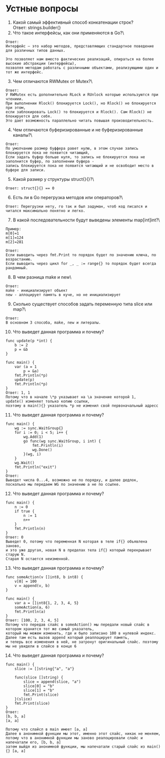# Устные вопросы

1. Какой самый эффективный способ конкатенации строк?\
Ответ: strings.builder{}
2. Что такое интерфейсы, как они применяются в Go?\
```
Ответ:
Интерфейс — это набор методов, представляющих стандартное поведение для различных типов данных.

Это позволяет нам вместо фактических реализаций, опираться на более высокие абстракции (интерфейсы), 
позволяя методам работать с различными объектами, реализующими один и тот же интерфейс.
```
3. Чем отличаются RWMutex от Mutex?\
```
Ответ:
У RWMutex есть дополнительно RLock и RUnlock которые используются при чтениии.
При выполнении Rlock() блокируется Lock(), но Rlock() не блокируется при этом, 
если заблокировать Lock() то блокируется и Rlock(). Сам Rlock() не блокируется для себя.
Это дает возможность параллельно читать повышая производительность.
``` 
4. Чем отличаются буферизированные и не буферизированные каналы?\
``` 
Ответ:
По умолчанию размер буффера равет нулю, в этом случае запись блокируется пока не появится читающий,
Если задать буфер больше нуля, то запись не блокируется пока не заполнится буфер, по заполнении буфера -
запись блокируется пока не появится читающий и не освободит место в буфере для записи.
```  
5. Какой размер у структуры struct{}{}?\
``` 
Ответ: struct{}{} == 0
```  
6. Есть ли в Go перегрузка методов или операторов?\
``` 
Ответ: Перегрузки нету, го так и был задуман, чтоб код писался и читался максимально понятно и легко.
```  
7. В какой последовательности будут выведены элементы map[int]int?\
```
Пример:
m[0]=1
m[1]=124
m[2]=281

Ответ:
Если выводить через fmt.Print то порядок будет по значению ключа, по возрастанию.
Если выводить через цикл for _, _ := range{} то порядок будет всегда рандомный. 
```

8. В чем разница make и new\
``` 
Ответ:
make - инициализирует объект
new - аллоцирует память в куче, но не инициализирует
``` 


9. Сколько существует способов задать переменную типа slice или map?\
``` 
Ответ:
В основном 3 способа, make, new и литералы.
``` 


10. Что выведет данная программа и почему?
```
func update(p *int) {
    b := 2
    p = &b
}

func main() {
    var (a = 1
        p = &a)
    fmt.Println(*p)
    update(p)
    fmt.Println(*p)
}
Ответ: 1, 1
Потому что в начале \*p указывает на \а значение которой 1,
update() изменяет только копию ссылки, 
поэтому в main(){} указатель *p не изменил свой первоначальный адресс 
``` 
11. Что выведет данная программа и почему?

```
func main() {
    wg := sync.WaitGroup{}
    for i := 0; i < 5; i++ {
        wg.Add(1)
        go func(wg sync.WaitGroup, i int) {
            fmt.Println(i)
            wg.Done()
        }(wg, i)
    }
    wg.Wait()
    fmt.Println("exit")
}
Ответ:
Выведет числа 0...4, возможно не по порядку, и далее дедлок, 
посколько мы передаем WG по значению а не по ссылке. 
```
12. Что выведет данная программа и почему?

```
func main() {
    n := 0
    if true {
        n := 1
        n++
    }
    fmt.Println(n)
}
Ответ: 0
Выведет 0, потому что переменная N которая в теле if{} объявлена заново,
и это уже другая, новая N в пределах тела if{} который перекрывает старую N.
Старая N остается неизменной.
```

13. Что выведет данная программа и почему?

```
func someAction(v []int8, b int8) {
    v[0] = 100
    v = append(v, b)
}

func main() {
    var a = []int8{1, 2, 3, 4, 5}
    someAction(a, 6)
    fmt.Println(a)
}
Ответ: [100, 2, 3, 4, 5]
Потому что передав слайс в someAction() мы передали новый слайс в котором хранится тот же самый указатель,
который мы можем изменить, где и было записано 100 в нулевой индекс.
Далее там есть вызов append который реаллоцирует память,
и теперь все изменения в ней, не затронут оригинальный слайс. поэтому мы не увидели в слайсе в конце 6 
```

14. Что выведет данная программа и почему?

```
func main() {
    slice := []string{"a", "a"}

    func(slice []string) {
        slice = append(slice, "a")
        slice[0] = "b"
        slice[1] = "b"
        fmt.Print(slice)
    }(slice)
    fmt.Print(slice)
}
Ответ:
[b, b, a]
[a, a]

Потому что слайсл в main имеет [a, a]
Далее в анонимной функции мы этот, именно этот слайс, никак не меняем, 
потому что в анонимной функции мы заново реалоцировали слайс и напечатали его, [b, b, a] 
затем выйдя из анонимной функции, мы напечатали старый слайс из main(){} [a, a]
```

